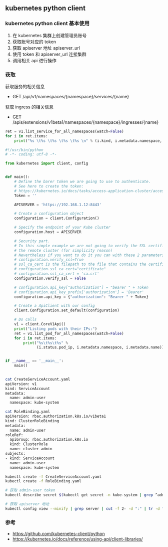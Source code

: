 ## kubernetes python client

### kubernetes python client 基本使用

1. 在 kubernetes 集群上创建管理员账号
2. 获取账号对应的 token
3. 获取 apiserver 地址 apiserver_url
4. 使用 token 和 apiserver_url 连接集群
5. 调用相关 api 进行操作

### 获取

获取服务的相关信息
* GET /api/v1/namespaces/{namespace}/services/{name}

获取 ingress 的相关信息
* GET /apis/extensions/v1beta1/namespaces/{namespace}/ingresses/{name}



```python
ret = v1.list_service_for_all_namespaces(watch=False)
for i in ret.items:
    print("%s \t%s \t%s \t%s \t%s \n" % (i.kind, i.metadata.namespace, i.metadata.name, i.spec.cluster_ip, i.spec.ports ))
```

```python
#!/usr/bin/python
# -*- coding: utf-8 -*-

from kubernetes import client, config


def main():
    # Define the barer token we are going to use to authenticate.
    # See here to create the token:
    # https://kubernetes.io/docs/tasks/access-application-cluster/access-cluster/
    Token = ''

    APISERVER = 'https://192.168.1.12:8443'

    # Create a configuration object
    configuration = client.Configuration()

    # Specify the endpoint of your Kube cluster
    configuration.host = APISERVER

    # Security part.
    # In this simple example we are not going to verify the SSL certificate of
    # the remote cluster (for simplicity reason)
    # Nevertheless if you want to do it you can with these 2 parameters
    # configuration.verify_ssl=True
    # ssl_ca_cert is the filepath to the file that contains the certificate.
    # configuration.ssl_ca_cert="certificate"
    # configuration.ssl_ca_cert = 'ca.crt'
    configuration.verify_ssl = False

    # configuration.api_key["authorization"] = "bearer " + Token
    # configuration.api_key_prefix['authorization'] = 'Bearer'
    configuration.api_key = {"authorization": "Bearer " + Token}

    # Create a ApiClient with our config
    client.Configuration.set_default(configuration)

    # Do calls
    v1 = client.CoreV1Api()
    print("Listing pods with their IPs:")
    ret = v1.list_pod_for_all_namespaces(watch=False)
    for i in ret.items:
        print("%s\t%s\t%s" %
              (i.status.pod_ip, i.metadata.namespace, i.metadata.name))


if __name__ == '__main__':
    main()
    
```


```bash
cat CreateServiceAccount.yaml
apiVersion: v1
kind: ServiceAccount
metadata:
  name: admin-user
  namespace: kube-system

cat RoleBinding.yaml
apiVersion: rbac.authorization.k8s.io/v1beta1
kind: ClusterRoleBinding
metadata:
  name: admin-user
roleRef:
  apiGroup: rbac.authorization.k8s.io
  kind: ClusterRole
  name: cluster-admin
subjects:
- kind: ServiceAccount
  name: admin-user
  namespace: kube-system

kubectl create -f CreateServiceAccount.yaml
kubectl create -f RoleBinding.yaml

# 获取 admin-user token
kubectl describe secret $(kubectl get secret -n kube-system | grep ^admin-user | awk '{print $1}') -n kube-system | grep -E '^token'| awk '{print $2}'

# 获取 apiserver 地址
kubectl config view --minify | grep server | cut -f 2- -d ":" | tr -d " "
```

### 参考

* https://github.com/kubernetes-client/python
* https://kubernetes.io/docs/reference/using-api/client-libraries/


